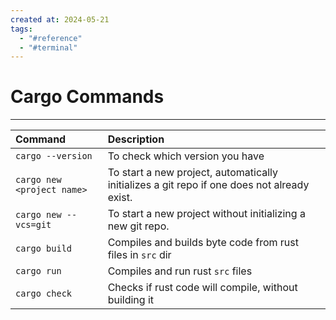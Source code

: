 ```yaml
---
created at: 2024-05-21
tags:
  - "#reference"
  - "#terminal"
---
```

# Cargo Commands
***

| Command                    | Description                                                                                 |
| :------------------------- | :------------------------------------------------------------------------------------------ |
| `cargo --version`          | To check which version you have                                                             |
| `cargo new <project name>` | To start a new project, automatically initializes a git repo if one does not already exist. |
| `cargo new --vcs=git`      | To start a new project without initializing a new git repo.                                 |
| `cargo build`              | Compiles and builds byte code from rust files in `src` dir                                  |
| `cargo run`                | Compiles and run rust `src` files                                                           |
| `cargo check`              | Checks if rust code will compile, without building it                                       |
